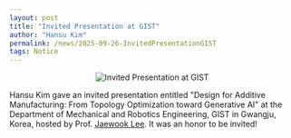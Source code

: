 ```yaml
---
layout: post
title: "Invited Presentation at GIST"
author: "Hansu Kim"
permalink: /news/2025-09-26-InvitedPresentationGIST
tags: Notice
---
```

   
<div style="display: flex; justify-content: center;">
  <img src="https://github.com/user-attachments/assets/2fe50bd6-a8e3-494c-80c0-787e986bc9a3" 
       alt="Invited Presentation at GIST"
       style="max-width: 100%; height: auto; width: auto; max-height: 50vh; object-fit: contain;">
</div>   
   
Hansu Kim gave an invited presentation entitled "Design for Additive Manufacturing: From Topology Optimization toward Generative AI" at the Department of Mechanical and Robotics Engineering, GIST in Gwangju, Korea, hosted by Prof. [Jaewook Lee](https://scholar.google.com/citations?hl=en&user=KQUeilgAAAAJ). It was an honor to be invited!   
